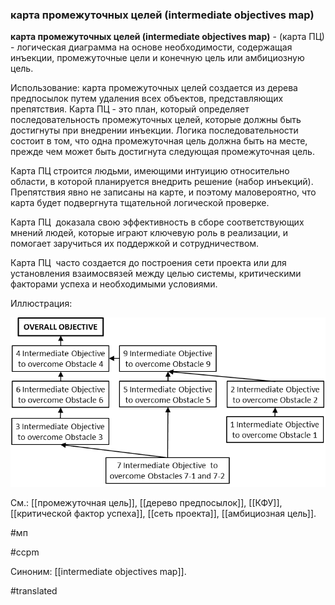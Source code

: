 ### карта промежуточных целей (intermediate objectives map)

**карта промежуточных целей (intermediate objectives map)** - (карта ПЦ) - логическая диаграмма на основе необходимости, содержащая инъекции, промежуточные цели и конечную цель или амбициозную цель.

Использование: карта промежуточных целей создается из дерева предпосылок путем удаления всех объектов, представляющих препятствия. Карта ПЦ - это план, который определяет последовательность промежуточных целей, которые должны быть достигнуты при внедрении инъекции. Логика последовательности состоит в том, что одна промежуточная цель должна быть на месте, прежде чем может быть достигнута следующая промежуточная цель.

Карта ПЦ строится людьми, имеющими интуицию относительно области, в которой планируется внедрить решение (набор инъекций). Препятствия явно не записаны на карте, и поэтому маловероятно, что карта будет подвергнута тщательной логической проверке.

Карта ПЦ  доказала свою эффективность в сборе соответствующих мнений людей, которые играют ключевую роль в реализации, и помогает заручиться их поддержкой и сотрудничеством.

Карта ПЦ  часто создается до построения сети проекта или для установления взаимосвязей между целью системы, критическими факторами успеха и необходимыми условиями.

Иллюстрация:

![](images/image111.png)

См.: [[промежуточная цель]], [[дерево предпосылок]], [[КФУ]], [[критической фактор успеха]], [[сеть проекта]], [[амбициозная цель]].

#мп

#ccpm

Синоним: [[intermediate objectives map]].

#translated
